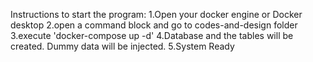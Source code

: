 Instructions to start the program:
1.Open your docker engine or Docker desktop
2.open a command block and go to codes-and-design folder
3.execute 'docker-compose up -d'
4.Database and the tables will be created. Dummy data will be injected.
5.System Ready
